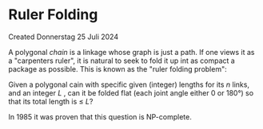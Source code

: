 # Ruler Folding
Created Donnerstag 25 Juli 2024

A polygonal *chain* is a linkage whose graph is just a path. If one views it as a "carpenters ruler", it is natural to seek to fold it up int as compact a package as possible. This is known as the "ruler folding problem":

Given a polygonal cain with specific given (integer) lengths for its *n* links, and an integer *L* , can it be folded flat (each joint angle either 0 or 180°) so that its total length is ≤ *L*?

In 1985 it was proven that this question is NP-complete.



